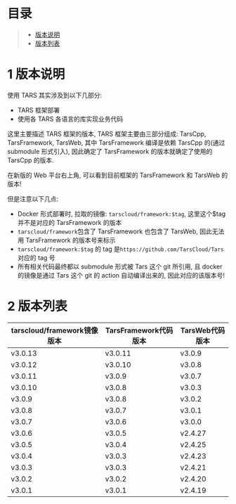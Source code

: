 # 目录

> - [版本说明](#chapter-1)
> - [版本列表](#chapter-2)

# 1 <span id="chapter-1"></span>版本说明

使用 TARS 其实涉及到以下几部分:

- TARS 框架部署
- 使用各 TARS 各语言的库实现业务代码

这里主要描述 TARS 框架的版本, TARS 框架主要由三部分组成: TarsCpp, TarsFramework, TarsWeb, 其中 TarsFramework 编译是依赖 TarsCpp 的(通过 submodule 形式引入), 因此确定了 TarsFramework 的版本就确定了使用的 TarsCpp 的版本.

在新版的 Web 平台右上角, 可以看到目前框架的 TarsFramework 和 TarsWeb 的版本!

但是注意以下几点:

- Docker 形式部署时, 拉取的镜像: `tarscloud/framework:$tag`, 这里这个$tag 并不是对应的 TarsFramework 的版本
- `tarscloud/framework`包含了 TarsFramework 也包含了 TarsWeb, 因此无法用 TarsFramework 的版本号来标示
- `tarscloud/framework:$tag` 的 tag 是`https://github.com/TarsCloud/Tars` 对应的 tag 号
- 所有相关代码最终都以 submodule 形式被 Tars 这个 git 所引用, 且 docker 的镜像是通过 Tars 这个 git 的 action 自动编译出来的, 因此对应的该版本号!

# 2 <span id="chapter-2"></span>版本列表

| tarscloud/framework镜像版本 | TarsFramework代码版本  | TarsWeb代码版本 |
|----------------------------|----------------------|----------------|
| v3.0.13                    | v3.0.11              | v3.0.9      |
| v3.0.12                    | v3.0.10              | v3.0.8      |
| v3.0.11                    | v3.0.9               | v3.0.7      |
| v3.0.10                    | v3.0.8               | v3.0.3      |
| v3.0.9                     | v3.0.8               | v3.0.2      |
| v3.0.8                     | v3.0.7               | v3.0.1      |
| v3.0.7                     | v3.0.6               | v3.0.0      |
| v3.0.6                     | v3.0.5               | v2.4.27     |
| v3.0.5                     | v3.0.4               | v2.4.25     |
| v3.0.4                     | v3.0.3               | v2.4.23     |
| v3.0.3                     | v3.0.3               | v2.4.21     |
| v3.0.2                     | v3.0.2               | v2.4.20     |
| v3.0.1                     | v3.0.1               | v2.4.19     |

